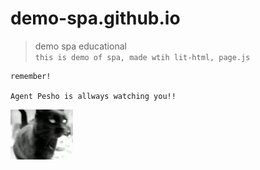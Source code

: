 # demo-spa.github.io

>  demo spa educational  
> `this is demo of spa, made wtih lit-html, page.js`

```
remember!  

Agent Pesho is allways watching you!!
```
<a href="https://www.google.bg">
<img src="https://github.com/demo-spa/demo-spa.github.io/blob/main/assets/hipawcat.gif?raw=true" alt="drawing" width="100"/>
</a>
